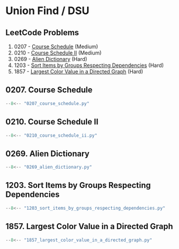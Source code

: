 # Union Find / DSU

## LeetCode Problems

1. 0207 - [Course Schedule](https://leetcode.com/problems/course-schedule/) (Medium)
2. 0210 - [Course Schedule II](https://leetcode.com/problems/course-schedule-ii/) (Medium)
3. 0269 - [Alien Dictionary](https://leetcode.com/problems/alien-dictionary/) (Hard)
4. 1203 - [Sort Items by Groups Respecting Dependencies](https://leetcode.com/problems/sort-items-by-groups-respecting-dependencies/) (Hard)
5. 1857 - [Largest Color Value in a Directed Graph](https://leetcode.com/problems/largest-color-value-in-a-directed-graph/) (Hard)

## 0207. Course Schedule

```python
--8<-- "0207_course_schedule.py"
```

## 0210. Course Schedule II

```python
--8<-- "0210_course_schedule_ii.py"
```

## 0269. Alien Dictionary

```python
--8<-- "0269_alien_dictionary.py"
```

## 1203. Sort Items by Groups Respecting Dependencies

```python
--8<-- "1203_sort_items_by_groups_respecting_dependencies.py"
```

## 1857. Largest Color Value in a Directed Graph

```python
--8<-- "1857_largest_color_value_in_a_directed_graph.py"
```
